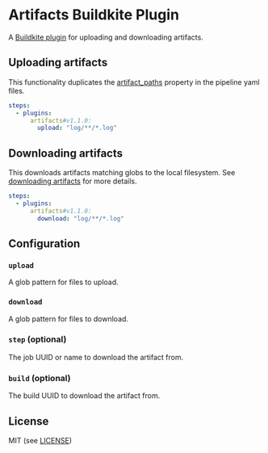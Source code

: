 # Artifacts Buildkite Plugin

A [Buildkite plugin](https://buildkite.com/docs/agent/v3/plugins) for uploading and downloading artifacts.

## Uploading artifacts

This functionality duplicates the [artifact_paths]() property in the pipeline yaml files.

```yml
steps:
  - plugins:
      artifacts#v1.1.0:
        upload: "log/**/*.log"
```

## Downloading artifacts

This downloads artifacts matching globs to the local filesystem. See [downloading artifacts](https://buildkite.com/docs/agent/cli-artifact#downloading-artifacts) for more details.

```yml
steps:
  - plugins:
      artifacts#v1.1.0:
        download: "log/**/*.log"
```

## Configuration

### `upload`

A glob pattern for files to upload.

### `download`

A glob pattern for files to download.

### `step` (optional)

The job UUID or name to download the artifact from.

### `build` (optional)

The build UUID to download the artifact from.

## License

MIT (see [LICENSE](LICENSE))
